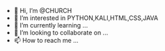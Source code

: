 - 👋 Hi, I’m @CHURCH
- 👀 I’m interested in PYTHON,KALI,HTML,CSS,JAVA
- 🌱 I’m currently learning ...
- 💞️ I’m looking to collaborate on ...
- 📫 How to reach me ...

<!---
djah378/djah378 is a ✨ special ✨ repository because its `README.md` (this file) appears on your GitHub profile.
You can click the Preview link to take a look at your changes.
--->
